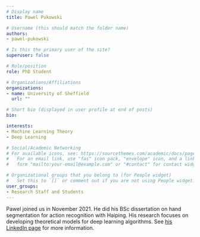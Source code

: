 ```yaml
---
# Display name
title: Pawel Pukowski

# Username (this should match the folder name)
authors:
- pawel-pukowski

# Is this the primary user of the site?
superuser: false

# Role/position
role: PhD Student

# Organizations/Affiliations
organizations:
- name: University of Sheffield
  url: ""

# Short bio (displayed in user profile at end of posts)
bio: 

interests:
- Machine Learning Theory
- Deep Learning

# Social/Academic Networking
# For available icons, see: https://sourcethemes.com/academic/docs/page-builder/#icons
#   For an email link, use "fas" icon pack, "envelope" icon, and a link in the
#   form "mailto:your-email@example.com" or "#contact" for contact widget.

# Organizational groups that you belong to (for People widget)
#   Set this to `[]` or comment out if you are not using People widget.
user_groups:
- Research Staff and Students
---
```


Pawel joined us in November 2021. He did his BSc dissertation on hand segmentation for action recognition with Haiping. His research focuses on developing theoretical models for deep learning algorithms. See [his LinkedIn page](https://www.linkedin.com/in/pawel-pukowski-503884180/) for more information.
